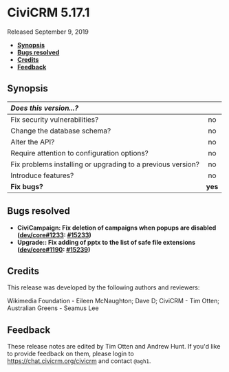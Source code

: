 # CiviCRM 5.17.1

Released September 9, 2019

- **[Synopsis](#synopsis)**
- **[Bugs resolved](#bugs)**
- **[Credits](#credits)**
- **[Feedback](#feedback)**

## <a name="synopsis"></a>Synopsis

| *Does this version...?*                                         |         |
|:--------------------------------------------------------------- |:-------:|
| Fix security vulnerabilities?                                   |   no    |
| Change the database schema?                                     |   no    |
| Alter the API?                                                  |   no    |
| Require attention to configuration options?                     |   no    |
| Fix problems installing or upgrading to a previous version?     |   no    |
| Introduce features?                                             |   no    |
| **Fix bugs?**                                                   | **yes** |

## <a name="bugs"></a>Bugs resolved

- **CiviCampaign: Fix deletion of campaigns when popups are disabled ([dev/core#1233](https://lab.civicrm.org/dev/core/issues/1233): [#15233](https://github.com/civicrm/civicrm-core/pull/15233))**
- **Upgrade:: Fix adding of pptx to the list of safe file extensions ([dev/core#1190](https://lab.civicrm.org/dev/core/issues/1190): [#15239](https://github.com/civicrm/civicrm-core/pull/15239))**

## <a name="credits"></a>Credits

This release was developed by the following authors and reviewers:

Wikimedia Foundation - Eileen McNaughton; Dave D; CiviCRM - Tim Otten;
Australian Greens - Seamus Lee

## <a name="feedback"></a>Feedback

These release notes are edited by Tim Otten and Andrew Hunt.  If you'd like to
provide feedback on them, please login to https://chat.civicrm.org/civicrm and
contact `@agh1`.

